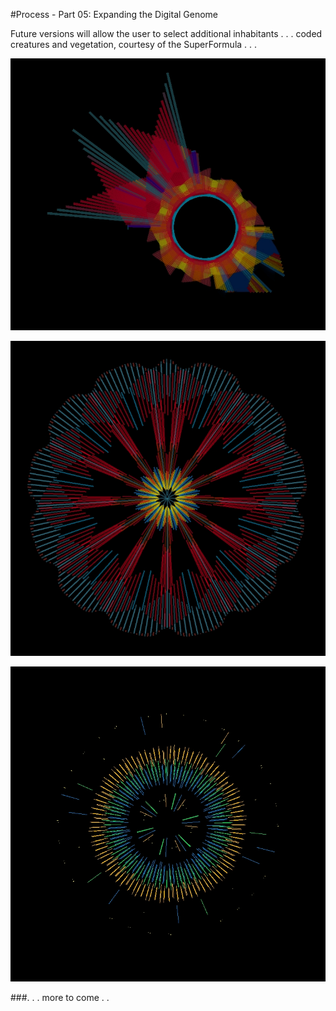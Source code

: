 #Process - Part 05: Expanding the Digital Genome

Future versions will allow the user to select additional inhabitants . . . coded creatures and vegetation, courtesy of the SuperFormula . . .


![](../project_images/artifish-02.jpg?raw=true)

![](../project_images/superflower-01.jpg?raw=true)

![](../project_images/superflower-02.jpg?raw=true)

###. . . more to come . . 
